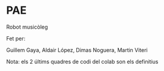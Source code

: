 # PAE
Robot musicòleg

Fet per:

Guillem Gaya,
Aldair López,
Dimas Noguera,
Martin Viteri

Nota: els 2 últims quadres de codi del colab son els definitius
